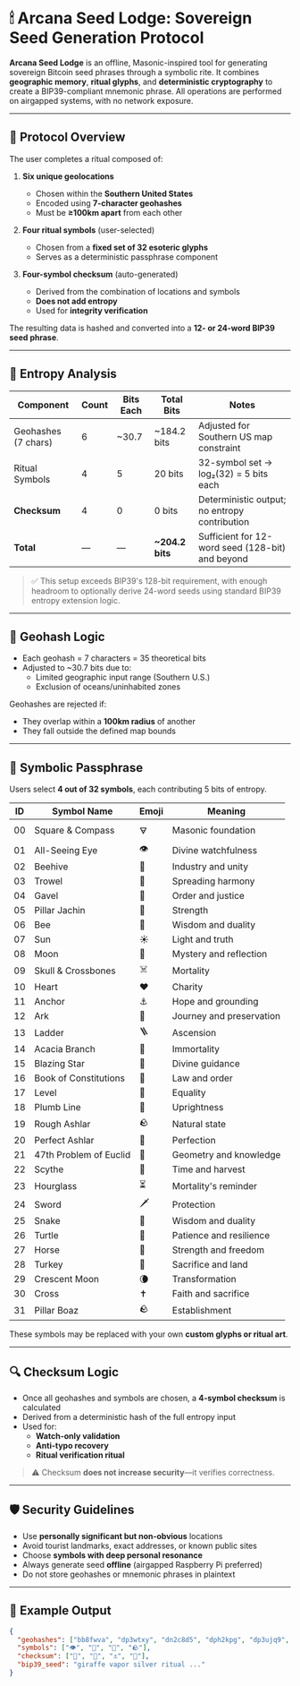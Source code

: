 # 🕯 Arcana Seed Lodge: Sovereign Seed Generation Protocol

**Arcana Seed Lodge** is an offline, Masonic-inspired tool for generating sovereign Bitcoin seed phrases through a symbolic rite. It combines **geographic memory**, **ritual glyphs**, and **deterministic cryptography** to create a BIP39-compliant mnemonic phrase. All operations are performed on airgapped systems, with no network exposure.

---

## 🧩 Protocol Overview

The user completes a ritual composed of:

1. **Six unique geolocations**  
   
   - Chosen within the **Southern United States**  
   - Encoded using **7-character geohashes**  
   - Must be **≥100km apart** from each other

2. **Four ritual symbols** (user-selected)  
   
   - Chosen from a **fixed set of 32 esoteric glyphs**
   - Serves as a deterministic passphrase component

3. **Four-symbol checksum** (auto-generated)  
   
   - Derived from the combination of locations and symbols  
   - **Does not add entropy**  
   - Used for **integrity verification**

The resulting data is hashed and converted into a **12- or 24-word BIP39 seed phrase**.

---

## 🔐 Entropy Analysis

| Component           | Count | Bits Each | Total Bits      | Notes                                            |
| ------------------- | ----- | --------- | --------------- | ------------------------------------------------ |
| Geohashes (7 chars) | 6     | ~30.7     | ~184.2 bits     | Adjusted for Southern US map constraint          |
| Ritual Symbols      | 4     | 5         | 20 bits         | 32-symbol set → log₂(32) = 5 bits each           |
| **Checksum**        | 4     | 0         | 0 bits          | Deterministic output; no entropy contribution    |
| **Total**           | —     | —         | **~204.2 bits** | Sufficient for 12-word seed (128-bit) and beyond |

> ✅ This setup exceeds BIP39's 128-bit requirement, with enough headroom to optionally derive 24-word seeds using standard BIP39 entropy extension logic.

---

## 📍 Geohash Logic

- Each geohash = 7 characters = 35 theoretical bits
- Adjusted to ~30.7 bits due to:
  - Limited geographic input range (Southern U.S.)
  - Exclusion of oceans/uninhabited zones

Geohashes are rejected if:

- They overlap within a **100km radius** of another
- They fall outside the defined map bounds

---

## 🧿 Symbolic Passphrase

Users select **4 out of 32 symbols**, each contributing 5 bits of entropy.

| ID  | Symbol Name            | Emoji | Meaning                     |
| --- | ---------------------- | ----- | --------------------------- |
| 00  | Square & Compass       | 🜃    | Masonic foundation          |
| 01  | All-Seeing Eye         | 👁️   | Divine watchfulness         |
| 02  | Beehive                | 🐝    | Industry and unity          |
| 03  | Trowel                 | 🧱    | Spreading harmony           |
| 04  | Gavel                  | 🔨    | Order and justice           |
| 05  | Pillar Jachin          | 🗿    | Strength                    |
| 06  | Bee                    | 🐝    | Wisdom and duality          |
| 07  | Sun                    | ☀️    | Light and truth             |
| 08  | Moon                   | 🌙    | Mystery and reflection      |
| 09  | Skull & Crossbones     | ☠️    | Mortality                   |
| 10  | Heart                  | ❤️    | Charity                     |
| 11  | Anchor                 | ⚓     | Hope and grounding          |
| 12  | Ark                    | 🛶    | Journey and preservation    |
| 13  | Ladder                 | 🪜    | Ascension                   |
| 14  | Acacia Branch          | 🌿    | Immortality                 |
| 15  | Blazing Star           | 🌟    | Divine guidance             |
| 16  | Book of Constitutions  | 📜    | Law and order               |
| 17  | Level                  | 📏    | Equality                    |
| 18  | Plumb Line             | 🧭    | Uprightness                 |
| 19  | Rough Ashlar           | 🪨    | Natural state               |
| 20  | Perfect Ashlar         | 🧱    | Perfection                  |
| 21  | 47th Problem of Euclid | 📐    | Geometry and knowledge      |
| 22  | Scythe                 | 🔪    | Time and harvest            |
| 23  | Hourglass              | ⏳     | Mortality's reminder        |
| 24  | Sword                  | 🗡️   | Protection                  |
| 25  | Snake                  | 🐍    | Wisdom and duality          |
| 26  | Turtle                 | 🐢    | Patience and resilience     |
| 27  | Horse                  | 🐎    | Strength and freedom        |
| 28  | Turkey                 | 🦃    | Sacrifice and land          |
| 29  | Crescent Moon          | 🌘    | Transformation              |
| 30  | Cross                  | ✝️    | Faith and sacrifice         |
| 31  | Pillar Boaz            | 🪨    | Establishment               |

These symbols may be replaced with your own **custom glyphs or ritual art**.

---

## 🔍 Checksum Logic

- Once all geohashes and symbols are chosen, a **4-symbol checksum** is calculated
- Derived from a deterministic hash of the full entropy input
- Used for:
  - **Watch-only validation**
  - **Anti-typo recovery**
  - **Ritual verification ritual**

> ⚠️ Checksum **does not increase security**—it verifies correctness.

---

## 🛡 Security Guidelines

- Use **personally significant but non-obvious** locations
- Avoid tourist landmarks, exact addresses, or known public sites
- Choose **symbols with deep personal resonance**
- Always generate seed **offline** (airgapped Raspberry Pi preferred)
- Do not store geohashes or mnemonic phrases in plaintext

---

## 💬 Example Output

```json
{
  "geohashes": ["bb8fwva", "dp3wtxy", "dn2c8d5", "dph2kpg", "dp3ujq9", "dp1m45v"],
  "symbols": ["👁️", "🐝", "🗿", "🪨"],
  "checksum": ["🌿", "📏", "⚓", "🐢"],
  "bip39_seed": "giraffe vapor silver ritual ..."
}
```
